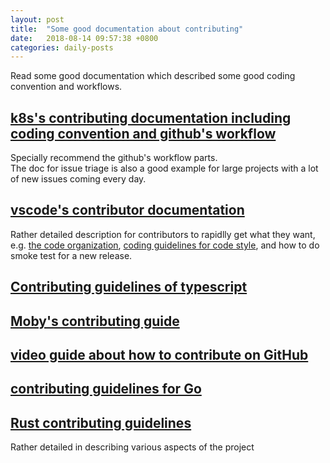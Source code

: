 ```yaml
---
layout: post
title:  "Some good documentation about contributing"
date:   2018-08-14 09:57:38 +0800
categories: daily-posts
---
```


Read some good documentation which described some good coding convention and workflows.  
## [k8s's contributing documentation including coding convention and github's workflow](https://github.com/kubernetes/community/tree/master/contributors/guide)  
Specially recommend the github's workflow parts.  
The doc for issue triage is also a good example for large projects with a lot of new issues coming every day.

## [vscode's contributor documentation](https://github.com/Microsoft/vscode/wiki)
Rather detailed description for contributors to rapidlly get what they want, e.g. [the code organization](https://github.com/Microsoft/vscode/wiki/Code-Organization), [coding guidelines for code style](https://github.com/Microsoft/vscode/wiki/Coding-Guidelines), and how to do smoke test for a new release.

## [Contributing guidelines of typescript](https://github.com/Microsoft/TypeScript/blob/master/CONTRIBUTING.md)
## [Moby's contributing guide](https://github.com/moby/moby/blob/master/CONTRIBUTING.md)
## [video guide about how to contribute on GitHub](https://egghead.io/courses/how-to-contribute-to-an-open-source-project-on-github)
## [contributing guidelines for Go](https://github.com/golang/go/wiki)
## [Rust contributing guidelines](https://github.com/rust-lang/rust/blob/master/CONTRIBUTING.md) 
Rather detailed in describing various aspects of the project



